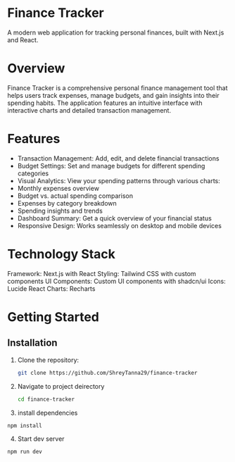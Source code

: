 # Finance Tracker

A modern web application for tracking personal finances, built with Next.js and React.

# Overview

Finance Tracker is a comprehensive personal finance management tool that helps users track expenses, manage budgets, and gain insights into their spending habits. The application features an intuitive interface with interactive charts and detailed transaction management.

# Features

- Transaction Management: Add, edit, and delete financial transactions
- Budget Settings: Set and manage budgets for different spending categories
- Visual Analytics: View your spending patterns through various charts:
- Monthly expenses overview
- Budget vs. actual spending comparison
- Expenses by category breakdown
- Spending insights and trends
- Dashboard Summary: Get a quick overview of your financial status
- Responsive Design: Works seamlessly on desktop and mobile devices

# Technology Stack

Framework: Next.js with React
Styling: Tailwind CSS with custom components
UI Components: Custom UI components with shadcn/ui
Icons: Lucide React
Charts: Recharts

# Getting Started

## Installation

1. Clone the repository:
   ```bash
   git clone https://github.com/ShreyTanna29/finance-tracker
   ```
2. Navigate to project deirectory
   ```bash
   cd finance-tracker
   ```
3. install dependencies

```bash
npm install
```

4. Start dev server

```bash
npm run dev
```
